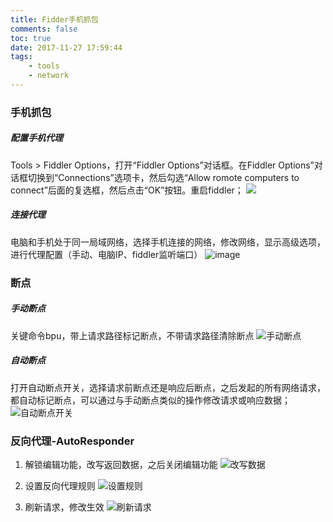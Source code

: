 ```yaml
---
title: Fidder手机抓包
comments: false
toc: true
date: 2017-11-27 17:59:44
tags:
	- tools
	- network
---
```


### 手机抓包
##### 配置手机代理
Tools > Fiddler Options，打开“Fiddler Options”对话框。在Fiddler Options”对话框切换到“Connections”选项卡，然后勾选“Allow romote computers to connect”后面的复选框，然后点击“OK”按钮。重启fiddler；
![](/assets/images/2017/11/fiddler_config.png)

<!-- more -->

##### 连接代理
电脑和手机处于同一局域网络，选择手机连接的网络，修改网络，显示高级选项，进行代理配置（手动、电脑IP、fiddler监听端口）
![image](/assets/images/2017/11/fiddler_proxy_connect.png)

### 断点
##### 手动断点
关键命令bpu，带上请求路径标记断点，不带请求路径清除断点
![手动断点](/assets/images/2017/11/fiddler_manual_breakpoints.png)

##### 自动断点
打开自动断点开关，选择请求前断点还是响应后断点，之后发起的所有网络请求，都自动标记断点，可以通过与手动断点类似的操作修改请求或响应数据；
![自动断点开关](/assets/images/2017/11/automatic_breakpoints.png)

### 反向代理-AutoResponder
1.  解锁编辑功能，改写返回数据，之后关闭编辑功能
![改写数据](/assets/images/2017/11/auto_responder_edit.png)

2.  设置反向代理规则
![设置规则](/assets/images/2017/11/auto_responder_rule.png)

3.  刷新请求，修改生效
![刷新请求](/assets/images/2017/11/auto_responder_refresh.png)
